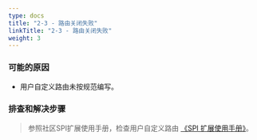 ```yaml
---
type: docs
title: "2-3 - 路由关闭失败"
linkTitle: "2-3 - 路由关闭失败"
weight: 3
---
```


### 可能的原因

* 用户自定义路由未按规范编写。

### 排查和解决步骤
> 参照社区SPI扩展使用手册，检查用户自定义路由 [《SPI 扩展使用手册》](https://dubbo.apache.org/zh/docs3-v2/java-sdk/reference-manual/spi/)。



